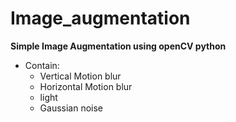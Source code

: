 # Image_augmentation  
**Simple Image Augmentation using openCV python**  
* Contain:  
   *  Vertical Motion blur  
   *  Horizontal Motion blur  
   *  light  
   *  Gaussian noise  

